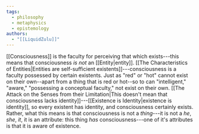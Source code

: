 ```yaml
---
tags:
  - philosophy
  - metaphysics
  - epistemology
authors:
  - "[[LiquidZulu]]"
---
```

[[Consciousness]] is the faculty for perceiving that which exists---this means that consciousness *is not* an [[Entity|entity]]. [[The Characteristics of Entities|Entities are self-sufficient existents]]---consciousness is a faculty possessed by certain existents. Just as "red" or "hot" cannot exist on their own--apart from a thing that is red or hot--so to can "intelligent," "aware," "possessing a conceptual faculty," not exist on their own. [[The Attack on the Senses from their Limitation|This doesn't mean that consciousness lacks identity]]---[[Existence is Identity|existence is identity]], so every existent has identity, and consciousness certainly exists. Rather, what this means is that consciousness is not a *thing*---it is not a *he*, *she*, *it*, it is an attribute: this thing *has* consciousness---one of it's attributes is that it is aware of existence.